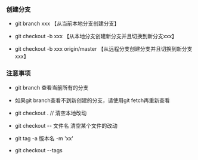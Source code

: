 ### 创建分支
* git branch xxx 【从当前本地分支创建分支】

* git checkout -b xxx 【从本地分支创建新分支并且切换到新分支xxx】

* git checkout -b xxx origin/master 【从远程分支创建分支并且切换到新分支xxx】


### 注意事项
* git branch 查看当前所有的分支

* 如果git branch查看不到新创建的分支，请使用git fetch再重新查看

* git checkout . // 清空本地改动

* git checkout -- 文件名 清空某个文件的改动

* git tag -a 版本名 -m 'xx'

* git checkout --tags